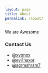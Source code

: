 ```yaml
---
layout: page
title: About
permalink: /about/
---
```


We are Awesome

### Contact Us

- [@xypnox](http://github.com/xypnox)
- [@evi1haxor](http://github.com/evi1haxor)
- [@sgrmshrsm7](http://github.com/sgrmshrsm7)
